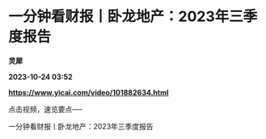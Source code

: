 # 一分钟看财报丨卧龙地产：2023年三季度报告
**灵犀**

**2023-10-24 03:52**

**https://www.yicai.com/video/101882634.html**

点击视频，速览要点──

一分钟看财报丨卧龙地产：2023年三季度报告